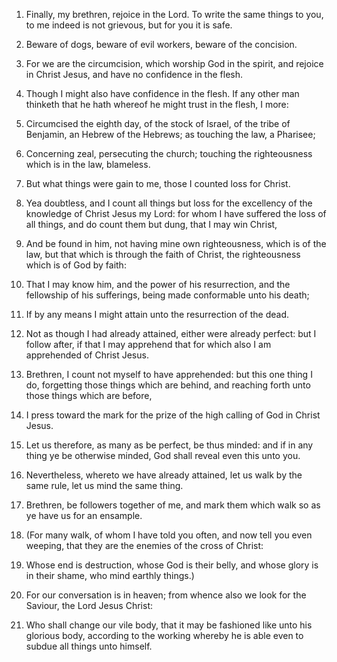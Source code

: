 1. Finally, my brethren, rejoice in the Lord. To write the same
things to you, to me indeed is not grievous, but for you it is safe.

2. Beware of dogs, beware of evil workers, beware of the concision.

3. For we are the circumcision, which worship God in the spirit, and
rejoice in Christ Jesus, and have no confidence in the flesh.

4. Though I might also have confidence in the flesh. If any other man
thinketh that he hath whereof he might trust in the flesh, I more:

5. Circumcised the eighth day, of the stock of Israel, of the tribe of
Benjamin, an Hebrew of the Hebrews; as touching the law, a Pharisee;

6. Concerning zeal, persecuting the church; touching the
righteousness which is in the law, blameless.

7. But what things were gain to me, those I counted loss for Christ.

8. Yea doubtless, and I count all things but loss for the excellency
of the knowledge of Christ Jesus my Lord: for whom I have suffered the
loss of all things, and do count them but dung, that I may win Christ,

9. And be found in him, not having mine own righteousness, which is
of the law, but that which is through the faith of Christ, the
righteousness which is of God by faith:

10. That I may know him, and
the power of his resurrection, and the fellowship of his sufferings,
being made conformable unto his death;

11. If by any means I might
attain unto the resurrection of the dead.

12. Not as though I had already attained, either were already
perfect: but I follow after, if that I may apprehend that for which
also I am apprehended of Christ Jesus.

13. Brethren, I count not myself to have apprehended: but this one
thing I do, forgetting those things which are behind, and reaching
forth unto those things which are before,

14. I press toward the mark
for the prize of the high calling of God in Christ Jesus.

15. Let us therefore, as many as be perfect, be thus minded: and if
in any thing ye be otherwise minded, God shall reveal even this unto
you.

16. Nevertheless, whereto we have already attained, let us walk by
the same rule, let us mind the same thing.

17. Brethren, be followers together of me, and mark them which walk
so as ye have us for an ensample.

18. (For many walk, of whom I have told you often, and now tell you
even weeping, that they are the enemies of the cross of Christ:

19. Whose end is destruction, whose God is their belly, and whose glory is
in their shame, who mind earthly things.)

20. For our conversation
is in heaven; from whence also we look for the Saviour, the Lord Jesus
Christ:

21. Who shall change our vile body, that it may be fashioned
like unto his glorious body, according to the working whereby he is
able even to subdue all things unto himself.